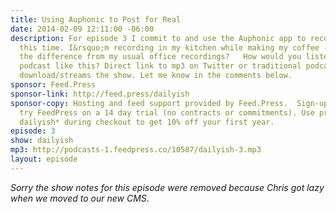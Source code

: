 ```yaml
---
title: Using Auphonic to Post for Real
date: 2014-02-09 12:11:00 -06:00
description: For episode 3 I commit to and use the Auphonic app to record for real
  this time. I&rsquo;m recording in my kitchen while making my coffee -can you smell
  the difference from my usual office recordings?   How would you listen to a short
  podcast like this? Direct link to mp3 on Twitter or traditional podcast player that
  download/streams the show. Let me know in the comments below.
sponsor: Feed.Press
sponsor-link: http://feed.press/dailyish
sponsor-copy: Hosting and feed support provided by Feed.Press.  Sign-up today and
  try FeedPress on a 14 day trial (no contracts or commitments). Use promo code *
  dailyish* during checkout to get 10% off your first year.
episode: 3
show: dailyish
mp3: http://podcasts-1.feedpress.co/10587/dailyish-3.mp3
layout: episode
---
```


*Sorry the show notes for this episode were removed because Chris got lazy when we moved to our new CMS*.
